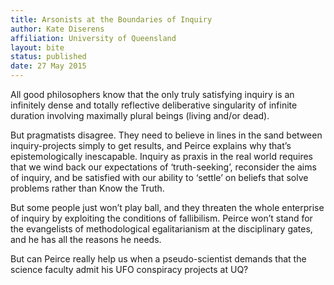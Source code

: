 ```yaml
---
title: Arsonists at the Boundaries of Inquiry 
author: Kate Diserens
affiliation: University of Queensland
layout: bite
status: published
date: 27 May 2015
---
```


All good philosophers know that the only truly satisfying inquiry is an infinitely dense and totally reflective deliberative singularity of infinite duration involving maximally plural beings (living and/or dead). 

But pragmatists disagree. They need to believe in lines in the sand between inquiry-projects simply to get results, and Peirce explains why that’s epistemologically inescapable. Inquiry as praxis in the real world requires that we wind back our expectations of ‘truth-seeking’, reconsider the aims of inquiry, and be satisfied with our ability to ‘settle’ on beliefs that solve problems rather than Know the Truth. 

But some people just won’t play ball, and they threaten the whole enterprise of inquiry by exploiting the conditions of fallibilism. Peirce won’t stand for the evangelists of methodological egalitarianism at the disciplinary gates, and he has all the reasons he needs. 

But can Peirce really help us when a pseudo-scientist demands that the science faculty admit his UFO conspiracy projects at UQ?